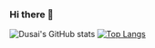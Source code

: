 ### Hi there 👋

<!--
**yuedaqing/yuedaqing** is a ✨ _special_ ✨ repository because its `README.md` (this file) appears on your GitHub profile.

Here are some ideas to get you started:

- 🔭 I’m currently working on ...
- 🌱 I’m currently learning ...
- 👯 I’m looking to collaborate on ...
- 🤔 I’m looking for help with ...
- 💬 Ask me about ...
- 📫 How to reach me: ...
- 😄 Pronouns: ...
- ⚡ Fun fact: ...
-->
![Dusai's GitHub stats](https://github-readme-stats.vercel.app/api?username=yuedaqing)
[![Top Langs](https://github-readme-stats.vercel.app/api/top-langs/?username=yuedaqing)](https://github.com/anuraghazra/github-readme-stats)
